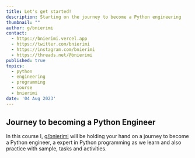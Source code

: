 ```yaml
---
title: Let's get started!
description: Starting on the journey to become a Python engineering
thumbnail: ""
author: g/bnierimi
contact:
  - https://bnierimi.vercel.app
  - https://twitter.com/bnierimi
  - https://instagram.com/bnierimi
  - https://threads.net/@bnierimi
published: true
topics:
  - python
  - engineering
  - programming
  - course
  - bnierimi
date: '04 Aug 2023'
---
```


## Journey to becoming a Python Engineer
In this course I, [g/bnierimi](https://bnierimi.vercel.app) will be holding your hand on a journey to become a Python engineer, a expert in Python programming as we learn and also practice with sample, tasks and activities.